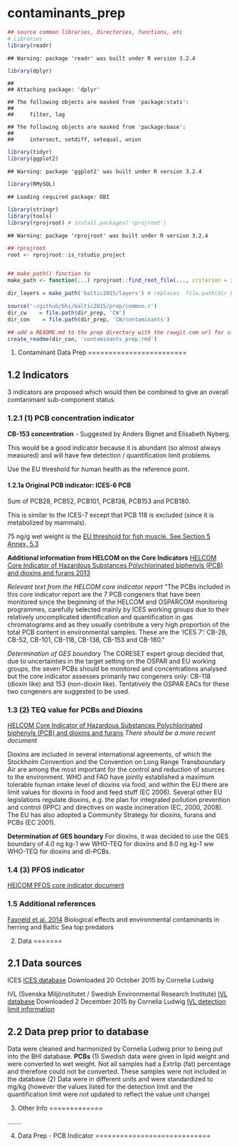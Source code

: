 contaminants\_prep
================

``` r
## source common libraries, directories, functions, etc
# Libraries
library(readr)
```

    ## Warning: package 'readr' was built under R version 3.2.4

``` r
library(dplyr)
```

    ## 
    ## Attaching package: 'dplyr'

    ## The following objects are masked from 'package:stats':
    ## 
    ##     filter, lag

    ## The following objects are masked from 'package:base':
    ## 
    ##     intersect, setdiff, setequal, union

``` r
library(tidyr)
library(ggplot2)
```

    ## Warning: package 'ggplot2' was built under R version 3.2.4

``` r
library(RMySQL)
```

    ## Loading required package: DBI

``` r
library(stringr)
library(tools)
library(rprojroot) # install.packages('rprojroot')
```

    ## Warning: package 'rprojroot' was built under R version 3.2.4

``` r
## rprojroot
root <- rprojroot::is_rstudio_project


## make_path() function to 
make_path <- function(...) rprojroot::find_root_file(..., criterion = is_rstudio_project)

dir_layers = make_path('baltic2015/layers') # replaces  file.path(dir_baltic, 'layers')

source('~/github/bhi/baltic2015/prep/common.r')
dir_cw    = file.path(dir_prep, 'CW')
dir_con    = file.path(dir_prep, 'CW/contaminants')

## add a README.md to the prep directory with the rawgit.com url for viewing on GitHub
create_readme(dir_con, 'contaminants_prep.rmd')
```

1. Contaminant Data Prep
========================

1.2 Indicators
--------------

3 indicators are proposed which would then be combined to give an overall comtanimant sub-component status.

### 1.2.1 (1) PCB concentration indicator

**CB-153 concentration** - Suggested by Anders Bignet and Elisabeth Nyberg.

This would be a good indicator because it is abundant (so almost always measured) and will have few detection / quantification limit problems.

Use the EU threshold for human health as the reference point.

#### 1.2.1a Original PCB indicator: ICES-6 PCB

Sum of PCB28, PCB52, PCB101, PCB138, PCB153 and PCB180.

This is similar to the ICES-7 except that PCB 118 is excluded (since it is metabolized by mammals).

75 ng/g wet weight is the [EU threshold for fish muscle. See Section 5 Annex, 5.3](http://eur-lex.europa.eu/LexUriServ/LexUriServ.do?uri=OJ:L:2011:320:0018:0023:EN:PDF)

**Additional information from HELCOM on the Core Indicators**
[HELCOM Core Indicator of Hazardous Substances Polychlorinated biphenyls (PCB) and dioxins and furans 2013](http://www.helcom.fi/Core%20Indicators/HELCOM-CoreIndicator_Polychlorinated_biphenyls_and_dioxins_and_furans.pdf)

*Relevant text from the HELCOM core indicator report*
"The PCBs included in this core indicator report are the 7 PCB congeners that have been monitored since the beginning of the HELCOM and OSPARCOM monitoring programmes, carefully selected mainly by ICES working groups due to their relatively uncomplicated identification and quantification in gas chromatograms and as they usually contribute a very high proportion of the total PCB content in environmental samples. These are the ‘ICES 7’: CB-28, CB-52, CB-101, CB-118, CB-138, CB-153 and CB-180."

*Determination of GES boundary* The CORESET expert group decided that, due to uncertainties in the target setting on the OSPAR and EU working groups, the seven PCBs should be monitored and concentrations analysed but the core indicator assesses primarily two congeners only: CB-118 (dioxin like) and 153 (non-dioxin like). Tentatively the OSPAR EACs for these two congeners are suggested to be used.

### 1.3 (2) TEQ value for PCBs and Dioxins

[HELCOM Core Indicator of Hazardous Substances Polychlorinated biphenyls (PCB) and dioxins and furans](http://www.helcom.fi/Core%20Indicators/HELCOM-CoreIndicator_Polychlorinated_biphenyls_and_dioxins_and_furans.pdf) *There should be a more recent document*

Dioxins are included in several international agreements, of which the Stockholm Convention and the Convention on Long Range Transboundary Air are among the most important for the control and reduction of sources to the environment. WHO and FAO have jointly established a maximum tolerable human intake level of dioxins via food, and within the EU there are limit values for dioxins in food and feed stuff (EC 2006). Several other EU legislations regulate dioxins, e.g. the plan for integrated pollution prevention and control (IPPC) and directives on waste incineration (EC, 2000, 2008). The EU has also adopted a Community Strategy for dioxins, furans and PCBs (EC 2001).

**Determination of GES boundary** For dioxins, it was decided to use the GES boundary of 4.0 ng kg-1 ww WHO-TEQ for dioxins and 8.0 ng kg-1 ww WHO-TEQ for dioxins and dl-PCBs.

### 1.4 (3) PFOS indicator

[HElCOM PFOS core indicator document](http://www.helcom.fi/Core%20Indicators/PFOS_HELCOM%20core%20indicator%202016_web%20version.pdf)

### 1.5 Additional references

[Faxneld et al. 2014](http://www.diva-portal.org/smash/record.jsf?pid=diva2%3A728508&dswid=1554) Biological effects and environmental contaminants in herring and Baltic Sea top predators

2. Data
=======

2.1 Data sources
----------------

ICES
[ICES database](http://dome.ices.dk/views/ContaminantsBiota.aspx)
Downloaded 20 October 2015 by Cornelia Ludwig

IVL (Svenska Miljönstitutet / Swedish Environmental Research Institute)
[IVL database](http://dvsb.ivl.se/)
Downloaded 2 December 2015 by Cornelia Ludwig
[IVL detection limit information](http://www.ivl.se/sidor/lab--analys/miljo/biota.html)

2.2 Data prep prior to database
-------------------------------

Data were cleaned and harmonized by Cornelia Ludwig prior to being put into the BHI database.
**PCBs**
(1) Swedish data were given in lipid weight and were converted to wet weight. Not all samples had a Extrlip (fat) percentage and therefore could not be converted. These samples were not included in the database
(2) Data were in different units and were standardized to mg/kg (however the values listed for the detection limit and the quantification limit were not updated to reflect the value unit change)

3. Other Info
=============

........

4. Data Prep - PCB Indicator
============================
